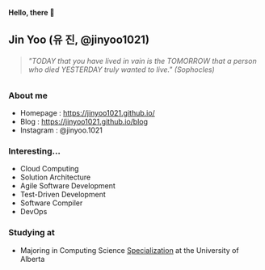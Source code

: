 **Hello, there 👋**

## Jin Yoo (유 진, @jinyoo1021)

> ###### *"TODAY that you have lived in vain is the TOMORROW that a person who died YESTERDAY truly wanted to live."* (Sophocles)

### About me
- Homepage : https://jinyoo1021.github.io/
- Blog : https://jinyoo1021.github.io/blog
- Instagram : @jinyoo.1021

### Interesting...
- Cloud Computing
- Solution Architecture
- Agile Software Development
- Test-Driven Development
- Software Compiler
- DevOps

### Studying at
- Majoring in Computing Science [Specialization](https://www.ualberta.ca/computing-science/undergraduate-studies/programs-and-admissions/specialization.html) at the University of Alberta

